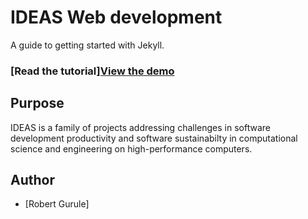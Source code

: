 # IDEAS Web development
 A guide to getting started with Jekyll.

### [Read the tutorial][View the demo](http://taniarascia.github.io/startjekyll/)

## Purpose
IDEAS is a family of projects addressing challenges in software development productivity and software sustainabilty in computational science and engineering on high-performance computers.

## Author

- [Robert Gurule]

